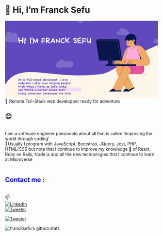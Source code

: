 <h1> 👋 Hi, I’m Franck Sefu</h1>
<img src='franck.png' alt='me'>
<br>👀 Remote Full-Stack web developper ready for adventure <h2>😊</h2>
<br>
I am a software engineer passionate about all that is called 'improving the world through coding'.<br>
💞️Usually I program with JavaScript, Bootstrap, JQuery, Jest, PHP, HTML/CSS but note that I continue to improve my knowledge 🌱 of React, Ruby on Rails, Node.js and all the new technologies that I continue to learn at Microverse
<br><br>
<h2 style='color:blue;'> Contact me :</h2>
<br>
📫
<br>
<a href="https://www.linkedin.com/in/franck-sefu-884705254/" target="_blank"><img src="https://img.shields.io/badge/LinkedIn-%230077B5.svg?&style=flat-square&logo=linkedin&logoColor=white" alt="LinkedIn"></a><br>
<a href="https://twitter.com/franck_sefu" target="_blank"><img src="https://img.shields.io/twitter/follow/franck_sefu?style=social" alt="Tweeter"></a><br>

<a href="https://github.com/francksefu" target="_blank"><img src="https://img.shields.io/github/followers/francksefu?label=franck_sefu&style=social" alt="Tweeter"></a><br>

![francksefu's github stats](https://github-readme-stats.vercel.app/api?username=francksefu&show_icons=true)
